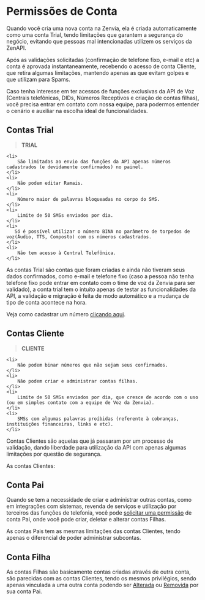 # Permissões de Conta

Quando você cria uma nova conta na Zenvia, ela é criada automaticamente como uma conta Trial,
tendo limitações que garantem a segurança do negócio, evitando que pessoas mal intencionadas utilizem os serviços
da ZenAPI.

Após as validações solicitadas (confirmação de telefone fixo, e-mail e etc) a conta é aprovada instantaneamente, 
recebendo o acesso de conta Cliente, que retira algumas limitações, mantendo apenas as que evitam golpes e que utilizam para Spams.

Caso tenha interesse em ter acessos de funções exclusivas da API de Voz (Centrais telefônicas, DIDs, Números Receptivos e criação de contas filhas), 
você precisa entrar em contato com nossa equipe, para podermos entender o cenário e auxiliar na escolha ideal de funcionalidades.  

## Contas Trial
> <b>TRIAL</b>
> <ul>
    <li>
        São limitadas ao envio das funções da API apenas números cadastrados (e devidamente confirmados) no painel.
    </li>
    <li>
        Não podem editar Ramais.
    </li>
    <li>
        Número maior de palavras bloqueadas no corpo do SMS.
    </li>
    <li>
        Limite de 50 SMSs enviados por dia.
    </li>
    <li>
       Só é possível utilizar o número BINA no parâmetro de torpedos de voz(Áudio, TTS, Composto) com os números cadastrados.
    </li>
    <li>
        Não tem acesso à Central Telefônica.
    </li>
</ul>

As contas Trial são contas que foram criadas e ainda não tiveram seus dados confirmados, como e-mail e telefone fixo (caso a pessoa
não tenha telefone fixo pode entrar em contato com o time de voz da Zenvia para ser validado), a conta trial tem o intuito apenas de testar
as funcionalidades da API, a validação e migração é feita de modo automático e a mudança de tipo de conta acontece na hora.

Veja como cadastrar um número <a href='https://centraltotalvoice.freshdesk.com/solution/articles/35000078983-cadastrando-um-n%C3%BAmero-como-bina-identificac%C3%A3o-de-chamada-'>clicando aqui</a>.

## Contas Cliente
><b>CLIENTE</b>
> <ul>
    <li>
        Não podem binar números que não sejam seus confirmados.
    </li>
    <li>
        Não podem criar e administrar contas filhas.
    </li>
    <li>
        Limite de 50 SMSs enviados por dia, que cresce de acordo com o uso (ou em simples contato com a equipe de Voz da Zenvia).
    </li>
    <li>
        SMSs com algumas palavras proíbidas (referente à cobranças, instituições financeiras, links e etc).
    </li>
</ul>

Contas Clientes são aquelas que já passaram por um processo de validação, dando liberdade para utilização da API com apenas algumas limitações por questão
de segurança.

As contas Clientes:



## Conta Pai

Quando se tem a necessidade de criar e administrar outras contas, como em integrações com sistemas, revenda de serviços e
utilização por terceiros das funções de telefonia, você pode [solicitar uma permissão](#introducao) de conta Pai, 
onde você pode criar, deletar e alterar contas Filhas.

As contas Pais tem as mesmas limitações das contas Clientes, tendo apenas o diferencial de poder administrar subcontas. 



## Conta Filha

As contas Filhas são basicamente contas criadas através de outra conta, são parecidas com as contas Clientes, 
tendo os mesmos privilégios, sendo apenas vinculada a uma outra conta podendo ser [Alterada](#alterar-conta) ou [Removida](#deletar-conta) por sua conta Pai.